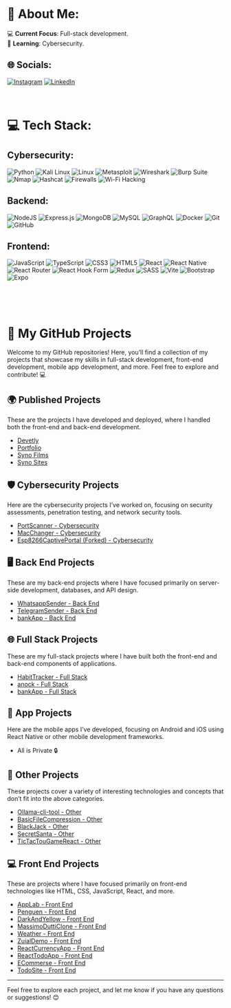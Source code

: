 # 💫 About Me:

💻 **Current Focus**: Full-stack development.  
🔐 **Learning**: Cybersecurity.  

## 🌐 Socials:
[![Instagram](https://img.shields.io/badge/Instagram-%23E4405F.svg?logo=Instagram&logoColor=white)](https://instagram.com/photoman.ai) [![LinkedIn](https://img.shields.io/badge/LinkedIn-%230077B5.svg?logo=linkedin&logoColor=white)](https://www.linkedin.com/in/adil-abdulkerimov-881864312/) 
<br/><br/><br/>
# 💻 Tech Stack:

## Cybersecurity:
![Python](https://img.shields.io/badge/python-%233776AB.svg?style=for-the-badge&logo=python&logoColor=white) ![Kali Linux](https://img.shields.io/badge/Kali_Linux-%234B92DB.svg?style=for-the-badge&logo=kali-linux&logoColor=white) ![Linux](https://img.shields.io/badge/Linux-%23FCC624.svg?style=for-the-badge&logo=linux&logoColor=black) ![Metasploit](https://img.shields.io/badge/Metasploit-%23F05033.svg?style=for-the-badge&logo=metasploit&logoColor=white) ![Wireshark](https://img.shields.io/badge/Wireshark-%23365E02.svg?style=for-the-badge&logo=wireshark&logoColor=white) ![Burp Suite](https://img.shields.io/badge/Burp_Suite-%23D04A37.svg?style=for-the-badge&logo=burp-suite&logoColor=white) ![Nmap](https://img.shields.io/badge/Nmap-%23FF6600.svg?style=for-the-badge&logo=nmap&logoColor=white) ![Hashcat](https://img.shields.io/badge/Hashcat-%23F00000.svg?style=for-the-badge&logo=hashcat&logoColor=white) ![Firewalls](https://img.shields.io/badge/Firewalls-%23FF0000.svg?style=for-the-badge&logo=firewall&logoColor=white) ![Wi-Fi Hacking](https://img.shields.io/badge/Wi--Fi_Hacking-%23F44336.svg?style=for-the-badge&logo=wifi&logoColor=white) 

## Backend:
![NodeJS](https://img.shields.io/badge/Node.js-6DA55F?style=for-the-badge&logo=node.js&logoColor=white) ![Express.js](https://img.shields.io/badge/express.js-%23404d59.svg?style=for-the-badge&logo=express&logoColor=%2361DAFB) ![MongoDB](https://img.shields.io/badge/MongoDB-%234ea94b.svg?style=for-the-badge&logo=mongodb&logoColor=white) ![MySQL](https://img.shields.io/badge/MySQL-%234479A1.svg?style=for-the-badge&logo=mysql&logoColor=white) ![GraphQL](https://img.shields.io/badge/GraphQL-%23E10098.svg?style=for-the-badge&logo=graphql&logoColor=white) ![Docker](https://img.shields.io/badge/docker-%232496ED.svg?style=for-the-badge&logo=docker&logoColor=white) ![Git](https://img.shields.io/badge/git-%23F05033.svg?style=for-the-badge&logo=git&logoColor=white) ![GitHub](https://img.shields.io/badge/github-%23121011.svg?style=for-the-badge&logo=github&logoColor=white)

## Frontend:
![JavaScript](https://img.shields.io/badge/javascript-%23323330.svg?style=for-the-badge&logo=javascript&logoColor=%23F7DF1E) ![TypeScript](https://img.shields.io/badge/typescript-%23007ACC.svg?style=for-the-badge&logo=typescript&logoColor=white) ![CSS3](https://img.shields.io/badge/css3-%231572B6.svg?style=for-the-badge&logo=css3&logoColor=white) ![HTML5](https://img.shields.io/badge/html5-%23E34F26.svg?style=for-the-badge&logo=html5&logoColor=white) ![React](https://img.shields.io/badge/react-%2320232a.svg?style=for-the-badge&logo=react&logoColor=%2361DAFB) ![React Native](https://img.shields.io/badge/react_native-%2320232a.svg?style=for-the-badge&logo=react&logoColor=%2361DAFB) ![React Router](https://img.shields.io/badge/React_Router-CA4245?style=for-the-badge&logo=react-router&logoColor=white) ![React Hook Form](https://img.shields.io/badge/React%20Hook%20Form-%23EC5990.svg?style=for-the-badge&logo=reacthookform&logoColor=white) ![Redux](https://img.shields.io/badge/redux-%23593d88.svg?style=for-the-badge&logo=redux&logoColor=white) ![SASS](https://img.shields.io/badge/SASS-hotpink.svg?style=for-the-badge&logo=SASS&logoColor=white) ![Vite](https://img.shields.io/badge/vite-%23646CFF.svg?style=for-the-badge&logo=vite&logoColor=white) ![Bootstrap](https://img.shields.io/badge/bootstrap-%238511FA.svg?style=for-the-badge&logo=bootstrap&logoColor=white) ![Expo](https://img.shields.io/badge/expo-1C1E24?style=for-the-badge&logo=expo&logoColor=#D04A37)

<br/><br/><br/>
# 🚀 My GitHub Projects

Welcome to my GitHub repositories! Here, you’ll find a collection of my projects that showcase my skills in full-stack development, front-end development, mobile app development, and more. Feel free to explore and contribute! 💻

## 🌍 Published Projects
These are the projects I have developed and deployed, where I handled both the front-end and back-end development.

- [Devetly](https://devetly.vercel.app/)
- [Portfolio](https://photomanai.github.io/Adils-portfolio/)
- [Syno Films](https://synofilms-e2b37.web.app/)
- [Syno Sites](https://syno-sites.vercel.app/)

## 🛡️ Cybersecurity Projects
Here are the cybersecurity projects I’ve worked on, focusing on security assessments, penetration testing, and network security tools.

- [PortScanner - Cybersecurity](https://github.com/photomanai/PortScanner)
- [MacChanger - Cybersecurity](https://github.com/photomanai/MacChanger)
- [Esp8266CaptivePortal (Forked) - Cybersecurity](https://github.com/photomanai/ESP8266_WiFi_Captive_Portal)

## 🖥️ Back End Projects
These are my back-end projects where I have focused primarily on server-side development, databases, and API design.

- [WhatsappSender - Back End](https://github.com/photomanai/WhatsappMessageSender)  
- [TelegramSender - Back End](https://github.com/photomanai/TelegramSender)  
- [bankApp - Back End](https://github.com/photomanai/bankApp)

## 🌐 Full Stack Projects
These are my full-stack projects where I have built both the front-end and back-end components of applications.

- [HabitTracker - Full Stack](https://github.com/photomanai/HabbitTracker)  
- [anock - Full Stack](https://github.com/photomanai/anock)  
- [bankApp - Full Stack](https://github.com/photomanai/bankApp)

## 📱 App Projects
Here are the mobile apps I’ve developed, focusing on Android and iOS using React Native or other mobile development frameworks.

- All is Private 🔒

## 🔧 Other Projects
These projects cover a variety of interesting technologies and concepts that don’t fit into the above categories.

- [Ollama-cli-tool - Other](https://github.com/photomanai/ollama-cli-tool)
- [BasicFileCompression - Other](https://github.com/photomanai/BasicFileCompression)
- [BlackJack - Other](https://github.com/photomanai/BlackJack)  
- [SecretSanta - Other](https://github.com/photomanai/secretSanta)  
- [TicTacTouGameReact - Other](https://github.com/photomanai/TicTacTouGameReact)

## 💻 Front End Projects
These are projects where I have focused primarily on front-end technologies like HTML, CSS, JavaScript, React, and more.

- [AppLab - Front End](https://github.com/photomanai/AppLab)  
- [Penguen - Front End](https://github.com/photomanai/Penguen)  
- [DarkAndYellow - Front End](https://github.com/photomanai/DarkAndYellow)  
- [MassimoDuttiClone - Front End](https://github.com/photomanai/MassimoDuttiClone)  
- [Weather - Front End](https://github.com/photomanai/Weather)  
- [ZuialDemo - Front End](https://github.com/photomanai/ZuialDemo)  
- [ReactCurrencyApp - Front End](https://github.com/photomanai/ReactCurrencyApp)  
- [ReactTodoApp - Front End](https://github.com/photomanai/ReactTodoApp)   
- [ECommerse - Front End](https://github.com/photomanai/ECommerse)  
- [TodoSite - Front End](https://github.com/photomanai/TodoSite)  

---

Feel free to explore each project, and let me know if you have any questions or suggestions! 😊


